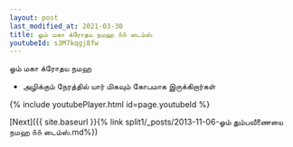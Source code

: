 ```yaml
---
layout: post
last_modified_at: 2021-03-30
title: ஓம் மகா க்ரோதய நமஹ ௧௧ டைம்ஸ்
youtubeId: s3M7kqgj8fw
---
```

 
 
 ஓம் மகா க்ரோதய நமஹ  
 
 -  அழிக்கும் நேரத்தில் யார் மிகவும் கோபமாக இருக்கிறார்கள் 
 
  
 
  
 
 
 
 
 
 


{% include youtubePlayer.html id=page.youtubeId %}
 
[Next]({{ site.baseurl }}{% link  split1/_posts/2013-11-06-ஓம் தும்பவீணையை நமஹ ௧௧ டைம்ஸ்.md%})
 
